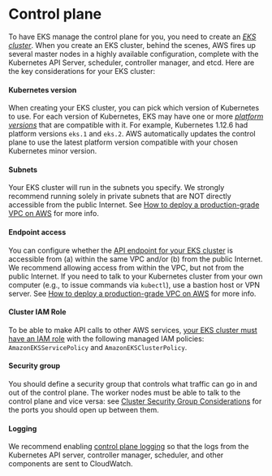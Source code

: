 # Control plane

To have EKS manage the control plane for you, you need to create an
_[EKS cluster](https://docs.aws.amazon.com/eks/latest/userguide/clusters.html)_. When you create an EKS cluster, behind
the scenes, AWS fires up several master nodes in a highly available configuration, complete with the Kubernetes API
Server, scheduler, controller manager, and etcd. Here are the key considerations for your EKS cluster:

<div className="dlist">

#### Kubernetes version

When creating your EKS cluster, you can pick which version of Kubernetes to use. For each version of Kubernetes,
EKS may have one or more _[platform versions](https://docs.aws.amazon.com/eks/latest/userguide/platform-versions.html)_
that are compatible with it. For example, Kubernetes 1.12.6 had platform versions `eks.1` and `eks.2`. AWS
automatically updates the control plane to use the latest platform version compatible with your chosen Kubernetes
minor version.

#### Subnets

Your EKS cluster will run in the subnets you specify. We strongly recommend running solely in private subnets that
are NOT directly accessible from the public Internet. See
[How to deploy a production-grade VPC on AWS](/docs/guides/build-it-yourself/vpc/stub) for more
info.

#### Endpoint access

You can configure whether the [API endpoint for your EKS cluster](https://docs.aws.amazon.com/eks/latest/userguide/cluster-endpoint.html)
is accessible from (a) within the same VPC and/or (b) from the public Internet. We recommend allowing access from
within the VPC, but not from the public Internet. If you need to talk to your Kubernetes cluster from your own
computer (e.g., to issue commands via `kubectl`), use a bastion host or VPN server. See
[How to deploy a production-grade VPC on AWS](/docs/guides/build-it-yourself/vpc/stub) for more
info.

#### Cluster IAM Role

To be able to make API calls to other AWS services,
[your EKS cluster must have an IAM role](https://docs.aws.amazon.com/eks/latest/userguide/service_IAM_role.html) with
the following managed IAM policies: `AmazonEKSServicePolicy` and `AmazonEKSClusterPolicy`.

#### Security group

You should define a security group that controls what traffic can go in and out of the control plane. The worker
nodes must be able to talk to the control plane and vice versa: see
[Cluster Security Group Considerations](https://docs.aws.amazon.com/eks/latest/userguide/sec-group-reqs.html) for the
ports you should open up between them.

#### Logging

We recommend enabling [control plane logging](https://docs.aws.amazon.com/eks/latest/userguide/control-plane-logs.html)
so that the logs from the Kubernetes API server, controller manager, scheduler, and other components are sent to
CloudWatch.

</div>
